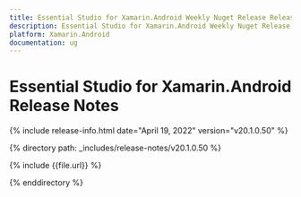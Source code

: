 ```yaml
---
title: Essential Studio for Xamarin.Android Weekly Nuget Release Release Notes  
description: Essential Studio for Xamarin.Android Weekly Nuget Release Release Notes  
platform: Xamarin.Android
documentation: ug
---
```


# Essential Studio for Xamarin.Android  Release Notes  

{% include release-info.html date="April 19, 2022"  version="v20.1.0.50" %} 


{% directory path: _includes/release-notes/v20.1.0.50 %}

{% include {{file.url}} %}

{% enddirectory %}